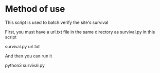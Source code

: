 # Method of use
This script is used to batch verify the site's survival

First, you must have a url.txt file in the same directory as survival.py in this script

survival.py 
url.txt

And then you can run it

python3 survival.py

